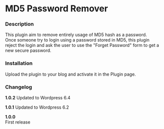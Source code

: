 # MD5 Password Remover

### Description

This plugin aim to remove entirely usage of MD5 hash as a password.  
Once someone try to login using a password stored in MD5, this plugin reject the login
and ask the user to use the "Forget Password" form to get a new secure password.


### Installation

Upload the plugin to your blog and activate it in the Plugin page.


### Changelog

__1.0.2__
Updated to Wordpress 6.4  

__1.0.1__
Updated to Wordpress 6.2  

__1.0.0__  
First release
